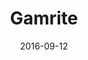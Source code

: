 ---
layout: default
modal-id: 3
date: 2016-09-12
img: circus.png
alt: image-alt
title: Gamrite
description: "<b>Gamrite</b> is a game server hosting firm that I had started back in 2016 Q1. We host game servers of games like <a HREF=https://en.wikipedia.org/wiki/Counter-Strike_(video_game)>Counter-Strike 1.6</a>, <a HREF=https://en.wikipedia.org/wiki/Counter-Strike:_Global_Offensive>Counter-Strike&#58; Global Offensive</a>, <a href=https://en.wikipedia.org/wiki/Dota_2>Dota 2</a>, and many others. Hosting rates start from 20₹ or 0.3$ per slot for Counter-Strike 1.6 servers. This is, by far, one of the cheapest game server hosting in India. I do not get enough time to work on it due to my studies, though it is still functioning minimally."
onedown: <strong><a class="btn btn-primary btn-outline-dark" href="https://github.com/Gamrite/"><i class="fa fa-github"></i>   Github</a></strong>
twodown: <strong><a class="btn btn-primary btn-outline-dark" href="https://gamrite.com/"><i class="fa fa-globe"></i>   Website</a></strong>
threedown: <strong><a class="btn btn-primary btn-outline-dark" href="https://facebook.com/Gamrite/"><i class="fa fa-facebook-official"></i>  Facebook</a></strong>
---